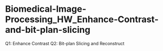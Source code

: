 # Biomedical-Image-Processing_HW_Enhance-Contrast-and-bit-plan-slicing
Q1: Enhance Contrast Q2: Bit-plan Slicing and Reconstruct
